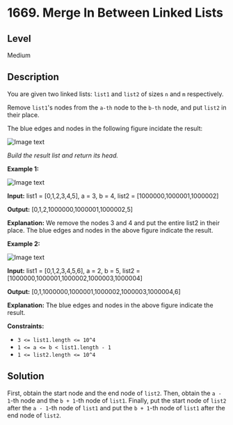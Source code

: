 # 1669. Merge In Between Linked Lists
## Level
Medium

## Description
You are given two linked lists: `list1` and `list2` of sizes `n` and `m` respectively.

Remove `list1`'s nodes from the `a-th` node to the `b-th` node, and put `list2` in their place.

The blue edges and nodes in the following figure incidate the result:

![Image text](https://assets.leetcode.com/uploads/2020/11/05/fig1.png)

*Build the result list and return its head.*

**Example 1:**

![Image text](https://assets.leetcode.com/uploads/2020/11/05/merge_linked_list_ex1.png)

**Input:** list1 = [0,1,2,3,4,5], a = 3, b = 4, list2 = [1000000,1000001,1000002]

**Output:** [0,1,2,1000000,1000001,1000002,5]

**Explanation:** We remove the nodes 3 and 4 and put the entire list2 in their place. The blue edges and nodes in the above figure indicate the result.

**Example 2:**

![Image text](https://assets.leetcode.com/uploads/2020/11/05/merge_linked_list_ex2.png)

**Input:** list1 = [0,1,2,3,4,5,6], a = 2, b = 5, list2 = [1000000,1000001,1000002,1000003,1000004]

**Output:** [0,1,1000000,1000001,1000002,1000003,1000004,6]

**Explanation:** The blue edges and nodes in the above figure indicate the result.

**Constraints:**

* `3 <= list1.length <= 10^4`
* `1 <= a <= b < list1.length - 1`
* `1 <= list2.length <= 10^4`

## Solution
First, obtain the start node and the end node of `list2`. Then, obtain the `a - 1`-th node and the `b + 1`-th node of `list1`. Finally, put the start node of `list2` after the `a - 1`-th node of `list1` and put the `b + 1`-th node of `list1` after the end node of `list2`.
